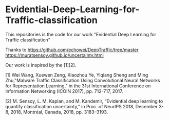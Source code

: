# Evidential-Deep-Learning-for-Traffic-classification
This repositories is the code for our work "Evidential Deep Learning for Traffic classification"

Thanks to https://github.com/echowei/DeepTraffic/tree/master  
          https://muratsensoy.github.io/uncertainty.html
          
Our work is inspired by the [1][2]. 

[1] Wei Wang, Xuewen Zeng, Xiaozhou Ye, Yiqiang Sheng and Ming Zhu,"Malware Traffic Classification Using Convolutional Neural Networks for Representation Learning," in the 31st International Conference on Information Networking (ICOIN 2017), pp. 712-717, 2017.

[2] M. Sensoy, L. M. Kaplan, and M. Kandemir, “Evidential deep learning to quantify classification uncertainty,” in Proc. of NeurIPS 2018, December 3-8, 2018, Montréal, Canada, 2018, pp. 3183–3193.

 
